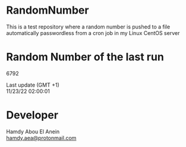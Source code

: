 # RandomNumber    
This is a test repository where a random number is pushed to a file automatically passwordless from a cron job in my Linux CentOS server    
# Random Number of the last run   
6792
      
Last update (GMT +1)    
11/23/22 02:00:01
# Developer    
Hamdy Abou El Anein   
hamdy.aea@protonmail.com
